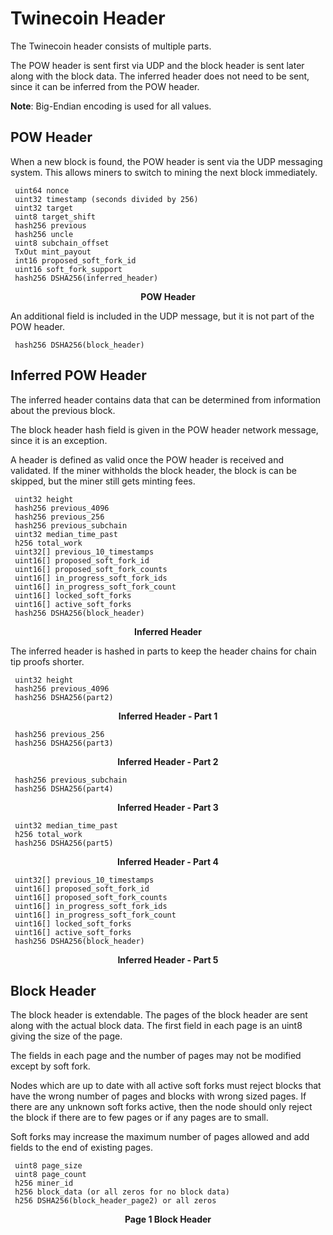 # Twinecoin Header

The Twinecoin header consists of multiple parts.  

The POW header is sent first via UDP and the block header is sent later along with the block data.  The inferred header does not need to be sent, since it can be inferred from the POW header.

**Note**: Big-Endian encoding is used for all values.

## POW Header

When a new block is found, the POW header is sent via the UDP messaging system.  This allows miners to switch to mining the next block immediately.
    
     uint64 nonce
     uint32 timestamp (seconds divided by 256)
     uint32 target
     uint8 target_shift
     hash256 previous
     hash256 uncle
     uint8 subchain_offset
     TxOut mint_payout
     int16 proposed_soft_fork_id
     uint16 soft_fork_support
     hash256 DSHA256(inferred_header)
**<center>POW Header</center>**


An additional field is included in the UDP message, but it is not part of the POW header.      

     hash256 DSHA256(block_header)

## Inferred POW Header

The inferred header contains data that can be determined from information about the previous block.

The block header hash field is given in the POW header network message, since it is an exception.

A header is defined as valid once the POW header is received and validated.  If the miner withholds the block header, the block is can be skipped, but the miner still gets minting fees.

     uint32 height
     hash256 previous_4096
     hash256 previous_256
     hash256 previous_subchain
     uint32 median_time_past
     h256 total_work
     uint32[] previous_10_timestamps
     uint16[] proposed_soft_fork_id
     uint16[] proposed_soft_fork_counts
     uint16[] in_progress_soft_fork_ids
     uint16[] in_progress_soft_fork_count
     uint16[] locked_soft_forks
     uint16[] active_soft_forks
     hash256 DSHA256(block_header)
**<center>Inferred Header</center>**

The inferred header is hashed in parts to keep the header chains for chain tip proofs shorter.

     uint32 height
     hash256 previous_4096
     hash256 DSHA256(part2)
**<center>Inferred Header - Part 1</center>**

     hash256 previous_256
     hash256 DSHA256(part3)
**<center>Inferred Header - Part 2</center>**

     hash256 previous_subchain
     hash256 DSHA256(part4)
**<center>Inferred Header - Part 3</center>**

     uint32 median_time_past
     h256 total_work
     hash256 DSHA256(part5)
**<center>Inferred Header - Part 4</center>**

     uint32[] previous_10_timestamps
     uint16[] proposed_soft_fork_id
     uint16[] proposed_soft_fork_counts
     uint16[] in_progress_soft_fork_ids
     uint16[] in_progress_soft_fork_count
     uint16[] locked_soft_forks
     uint16[] active_soft_forks
     hash256 DSHA256(block_header)
**<center>Inferred Header - Part 5</center>**

## Block Header

The block header is extendable.  The pages of the block header are sent along with the actual block data.  The first field in each page is an uint8 giving the size of the page.

The fields in each page and the number of pages may not be modified except by soft fork.  

Nodes which are up to date with all active soft forks must reject blocks that have the wrong number of pages and blocks with wrong sized pages.  If there are any unknown soft forks active, then the node should only reject the block if there are to few pages or if any pages are to small.

Soft forks may increase the maximum number of pages allowed and add fields to the end of existing pages.

     uint8 page_size
     uint8 page_count
     h256 miner_id
     h256 block_data (or all zeros for no block data)
     h256 DSHA256(block_header_page2) or all zeros
**<center>Page 1 Block Header</center>**


